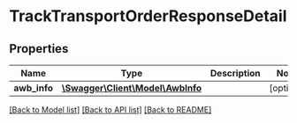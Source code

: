 # TrackTransportOrderResponseDetail

## Properties
Name | Type | Description | Notes
------------ | ------------- | ------------- | -------------
**awb_info** | [**\Swagger\Client\Model\AwbInfo**](AwbInfo.md) |  | [optional] 

[[Back to Model list]](../README.md#documentation-for-models) [[Back to API list]](../README.md#documentation-for-api-endpoints) [[Back to README]](../README.md)


